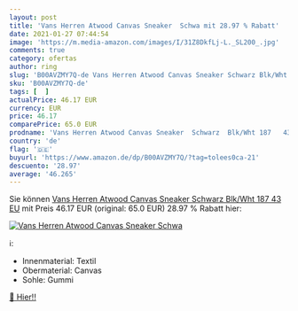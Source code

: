 ```yaml
---
layout: post
title: 'Vans Herren Atwood Canvas Sneaker  Schwa mit 28.97 % Rabatt'
date: 2021-01-27 07:44:54
image: 'https://m.media-amazon.com/images/I/31Z8DkfLj-L._SL200_.jpg'
comments: true
category: ofertas
author: ring
slug: 'B00AVZMY7Q-de Vans Herren Atwood Canvas Sneaker Schwarz Blk/Wht 187 43 EU'
sku: 'B00AVZMY7Q-de'
tags: [  ]
actualPrice: 46.17 EUR
currency: EUR
price: 46.17
comparePrice: 65.0 EUR
prodname: 'Vans Herren Atwood Canvas Sneaker  Schwarz  Blk/Wht 187   43 EU'
country: 'de'
flag: '🇩🇪'
buyurl: 'https://www.amazon.de/dp/B00AVZMY7Q/?tag=tolees0ca-21'
descuento: '28.97'
average: '46.265'
---
```


Sie können [Vans Herren Atwood Canvas Sneaker  Schwarz  Blk/Wht 187   43 EU](https://www.amazon.de/dp/B00AVZMY7Q/?tag=tolees0ca-21) mit Preis 46.17 EUR (original: 65.0 EUR) 28.97 % Rabatt hier:

[![Vans Herren Atwood Canvas Sneaker  Schwa](https://m.media-amazon.com/images/I/31Z8DkfLj-L._SL200_.jpg)](https://www.amazon.de/dp/B00AVZMY7Q/?tag=tolees0ca-21)

ℹ️:

- Innenmaterial: Textil
- Obermaterial: Canvas
- Sohle: Gummi

[🛒 Hier!!](https://www.amazon.de/dp/B00AVZMY7Q/?tag=tolees0ca-21)
